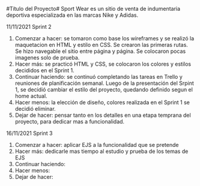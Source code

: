 #Título del Proyecto#
Sport Wear es un sitio de venta de indumentaria deportiva especializada en las marcas Nike y Adidas.

11/11/2021  Sprint 2

1. Comenzar a hacer: se tomaron como base los wireframes y se realizó la maquetacion en HTML y estilo en CSS. Se crearon las primeras rutas. Se hizo navegable el sitio entre página y página. Se colocaron pocas imagenes solo de prueba.
2. Hacer más: se practicó HTML y CSS, se colocaron los colores y estilos decididos en el Sprint 1.
3. Continuar haciendo: se continuó completando las tareas en Trello y reuniones de planificación semanal.
Luego de la presentación del Srpint 1, se decidió cambiar el estilo del proyecto, quedando definido segun el home actual.
4. Hacer menos: la elección de diseño, colores realizada en el Sprint 1 se decidió eliminar.
5. Dejar de hacer: pensar tanto en los detalles en una etapa temprana del proyecto, para dedicar mas a funcionalidad.

16/11/2021  Sprint 3

1. Comenzar a hacer: aplicar EJS a la funcionalidad que se pretende
2. Hacer más: dedicarle mas tiempo al estudio y prueba de los temas de EJS
3. Continuar haciendo: 
4. Hacer menos: 
5. Dejar de hacer:
